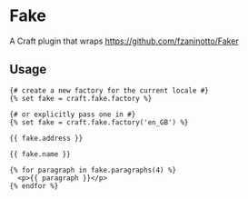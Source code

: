 Fake
====

A Craft plugin that wraps https://github.com/fzaninotto/Faker

Usage
-----

```
{# create a new factory for the current locale #}
{% set fake = craft.fake.factory %}

{# or explicitly pass one in #}
{% set fake = craft.fake.factory('en_GB') %}

{{ fake.address }}

{{ fake.name }}

{% for paragraph in fake.paragraphs(4) %}
  <p>{{ paragraph }}</p>
{% endfor %}
```
